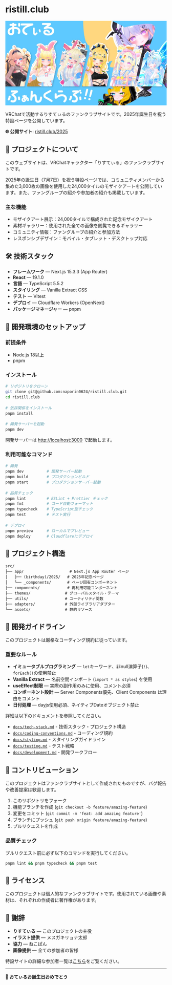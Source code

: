 # ristill.club

![ristill.club](public/ogp.jpg)

VRChatで活動するりすてぃるのファンクラブサイトです。2025年誕生日を祝う特設ページを公開しています。

**🌐 公開サイト**: [ristill.club/2025](https://ristill.club/2025)

## 📝 プロジェクトについて

このウェブサイトは、VRChatキャラクター「りすてぃる」のファンクラブサイトです。

2025年の誕生日（7月7日）を祝う特設ページでは、コミュニティメンバーから集めた3,000枚の画像を使用した24,000タイルのモザイクアートを公開しています。また、ファングループの紹介や参加者の紹介も掲載しています。

### 主な機能

- モザイクアート展示：24,000タイルで構成された記念モザイクアート
- 素材ギャラリー：使用された全ての画像を閲覧できるギャラリー
- コミュニティ情報：ファングループの紹介と参加方法
- レスポンシブデザイン：モバイル・タブレット・デスクトップ対応

## 🛠️ 技術スタック

- **フレームワーク** — Next.js 15.3.3 (App Router)
- **React** — 19.1.0
- **言語** — TypeScript 5.5.2
- **スタイリング** — Vanilla Extract CSS
- **テスト** — Vitest
- **デプロイ** — Cloudflare Workers (OpenNext)
- **パッケージマネージャー** — pnpm

## 🚀 開発環境のセットアップ

### 前提条件

- Node.js 18以上
- pnpm

### インストール

```bash
# リポジトリをクローン
git clone git@github.com:naporin0624/ristill.club.git
cd ristill.club

# 依存関係をインストール
pnpm install

# 開発サーバーを起動
pnpm dev
```

開発サーバーは [http://localhost:3000](http://localhost:3000) で起動します。

### 利用可能なコマンド

```bash
# 開発
pnpm dev          # 開発サーバー起動
pnpm build        # プロダクションビルド
pnpm start        # プロダクションサーバー起動

# 品質チェック
pnpm lint         # ESLint + Prettier チェック
pnpm fmt          # コード自動フォーマット
pnpm typecheck    # TypeScript型チェック
pnpm test         # テスト実行

# デプロイ
pnpm preview      # ローカルでプレビュー
pnpm deploy       # Cloudflareにデプロイ
```

## 📁 プロジェクト構造

```
src/
├── app/                    # Next.js App Router ページ
│   ├── (birthday)/2025/   # 2025年記念ページ
│   └── _components/       # ページ固有コンポーネント
├── components/            # 再利用可能コンポーネント
├── themes/               # グローバルスタイル・テーマ
├── utils/                # ユーティリティ関数
├── adapters/             # 外部ライブラリアダプター
└── assets/               # 静的リソース
```

## 🎨 開発ガイドライン

このプロジェクトは厳格なコーディング規約に従っています。

### 重要なルール

- **イミュータブルプログラミング** — `let`キーワード、非null演算子(`!`)、`forEach()`の使用禁止
- **Vanilla Extract** — 名前空間インポート (`import * as styles`) を使用
- **useEffect制限** — 実際の副作用のみに使用、コメント必須
- **コンポーネント設計** — Server Components優先、Client Components は理由をコメント
- **日付処理** — dayjs使用必須、ネイティブDateオブジェクト禁止

詳細は以下のドキュメントを参照してください。

- [`docs/tech-stack.md`](docs/tech-stack.md) - 技術スタック・プロジェクト構造
- [`docs/coding-conventions.md`](docs/coding-conventions.md) - コーディング規約
- [`docs/styling.md`](docs/styling.md) - スタイリングガイドライン
- [`docs/testing.md`](docs/testing.md) - テスト戦略
- [`docs/development.md`](docs/development.md) - 開発ワークフロー

## 🤝 コントリビューション

このプロジェクトはファンクラブサイトとして作成されたものですが、バグ報告や改善提案は歓迎します。

1. このリポジトリをフォーク
2. 機能ブランチを作成 (`git checkout -b feature/amazing-feature`)
3. 変更をコミット (`git commit -m 'feat: add amazing feature'`)
4. ブランチにプッシュ (`git push origin feature/amazing-feature`)
5. プルリクエストを作成

### 品質チェック

プルリクエスト前に必ず以下のコマンドを実行してください。

```bash
pnpm lint && pnpm typecheck && pnpm test
```

## 📜 ライセンス

このプロジェクトは個人的なファンクラブサイトです。使用されている画像や素材は、それぞれの作成者に著作権があります。

## 🎉 謝辞

- **りすてぃる** — このプロジェクトの主役
- **イラスト提供** — メスガキリョナ太郎
- **協力** — ねこぱん
- **画像提供** — 全ての参加者の皆様

特設サイトの詳細な参加者一覧は[こちら](https://ristill.club/2025)をご覧ください。

---

**🎂 おてぃるお誕生日おめでとう**